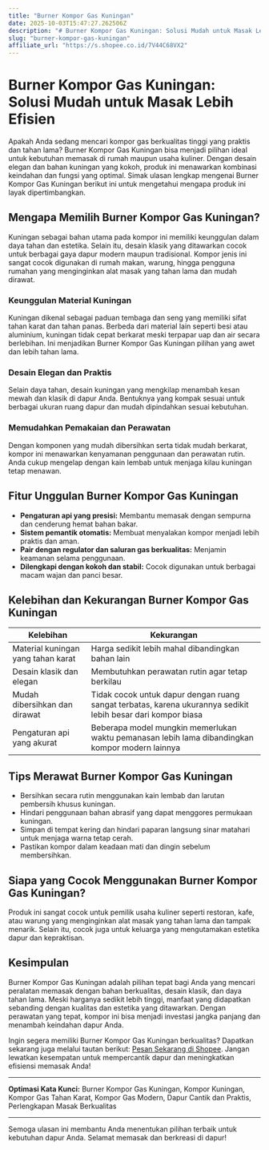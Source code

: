 ```yaml
---
title: "Burner Kompor Gas Kuningan"
date: 2025-10-03T15:47:27.262506Z
description: "# Burner Kompor Gas Kuningan: Solusi Mudah untuk Masak Lebih Efisien..."
slug: "burner-kompor-gas-kuningan"
affiliate_url: "https://s.shopee.co.id/7V44C68VX2"
---
```

# Burner Kompor Gas Kuningan: Solusi Mudah untuk Masak Lebih Efisien

Apakah Anda sedang mencari kompor gas berkualitas tinggi yang praktis dan tahan lama? Burner Kompor Gas Kuningan bisa menjadi pilihan ideal untuk kebutuhan memasak di rumah maupun usaha kuliner. Dengan desain elegan dan bahan kuningan yang kokoh, produk ini menawarkan kombinasi keindahan dan fungsi yang optimal. Simak ulasan lengkap mengenai Burner Kompor Gas Kuningan berikut ini untuk mengetahui mengapa produk ini layak dipertimbangkan.

## Mengapa Memilih Burner Kompor Gas Kuningan?

Kuningan sebagai bahan utama pada kompor ini memiliki keunggulan dalam daya tahan dan estetika. Selain itu, desain klasik yang ditawarkan cocok untuk berbagai gaya dapur modern maupun tradisional. Kompor jenis ini sangat cocok digunakan di rumah makan, warung, hingga pengguna rumahan yang menginginkan alat masak yang tahan lama dan mudah dirawat.

### Keunggulan Material Kuningan

Kuningan dikenal sebagai paduan tembaga dan seng yang memiliki sifat tahan karat dan tahan panas. Berbeda dari material lain seperti besi atau aluminium, kuningan tidak cepat berkarat meski terpapar uap dan air secara berlebihan. Ini menjadikan Burner Kompor Gas Kuningan pilihan yang awet dan lebih tahan lama.

### Desain Elegan dan Praktis

Selain daya tahan, desain kuningan yang mengkilap menambah kesan mewah dan klasik di dapur Anda. Bentuknya yang kompak sesuai untuk berbagai ukuran ruang dapur dan mudah dipindahkan sesuai kebutuhan.

### Memudahkan Pemakaian dan Perawatan

Dengan komponen yang mudah dibersihkan serta tidak mudah berkarat, kompor ini menawarkan kenyamanan penggunaan dan perawatan rutin. Anda cukup mengelap dengan kain lembab untuk menjaga kilau kuningan tetap menawan.

## Fitur Unggulan Burner Kompor Gas Kuningan

- **Pengaturan api yang presisi:** Membantu memasak dengan sempurna dan cenderung hemat bahan bakar.
- **Sistem pemantik otomatis:** Membuat menyalakan kompor menjadi lebih praktis dan aman.
- **Pair dengan regulator dan saluran gas berkualitas:** Menjamin keamanan selama penggunaan.
- **Dilengkapi dengan kokoh dan stabil:** Cocok digunakan untuk berbagai macam wajan dan panci besar.

## Kelebihan dan Kekurangan Burner Kompor Gas Kuningan

| Kelebihan | Kekurangan |
| --- | --- |
| Material kuningan yang tahan karat | Harga sedikit lebih mahal dibandingkan bahan lain |
| Desain klasik dan elegan | Membutuhkan perawatan rutin agar tetap berkilau |
| Mudah dibersihkan dan dirawat | Tidak cocok untuk dapur dengan ruang sangat terbatas, karena ukurannya sedikit lebih besar dari kompor biasa |
| Pengaturan api yang akurat | Beberapa model mungkin memerlukan waktu pemanasan lebih lama dibandingkan kompor modern lainnya |

## Tips Merawat Burner Kompor Gas Kuningan

- Bersihkan secara rutin menggunakan kain lembab dan larutan pembersih khusus kuningan.
- Hindari penggunaan bahan abrasif yang dapat menggores permukaan kuningan.
- Simpan di tempat kering dan hindari paparan langsung sinar matahari untuk menjaga warna tetap cerah.
- Pastikan kompor dalam keadaan mati dan dingin sebelum membersihkan.

## Siapa yang Cocok Menggunakan Burner Kompor Gas Kuningan?

Produk ini sangat cocok untuk pemilik usaha kuliner seperti restoran, kafe, atau warung yang menginginkan alat masak yang tahan lama dan tampak menarik. Selain itu, cocok juga untuk keluarga yang mengutamakan estetika dapur dan kepraktisan.

## Kesimpulan

Burner Kompor Gas Kuningan adalah pilihan tepat bagi Anda yang mencari peralatan memasak dengan bahan berkualitas, desain klasik, dan daya tahan lama. Meski harganya sedikit lebih tinggi, manfaat yang didapatkan sebanding dengan kualitas dan estetika yang ditawarkan. Dengan perawatan yang tepat, kompor ini bisa menjadi investasi jangka panjang dan menambah keindahan dapur Anda.

Ingin segera memiliki Burner Kompor Gas Kuningan berkualitas? Dapatkan sekarang juga melalui tautan berikut: [Pesan Sekarang di Shopee](https://s.shopee.co.id/7V44C68VX2). Jangan lewatkan kesempatan untuk mempercantik dapur dan meningkatkan efisiensi memasak Anda!

---

**Optimasi Kata Kunci:** Burner Kompor Gas Kuningan, Kompor Kuningan, Kompor Gas Tahan Karat, Kompor Gas Modern, Dapur Cantik dan Praktis, Perlengkapan Masak Berkualitas

---

Semoga ulasan ini membantu Anda menentukan pilihan terbaik untuk kebutuhan dapur Anda. Selamat memasak dan berkreasi di dapur!